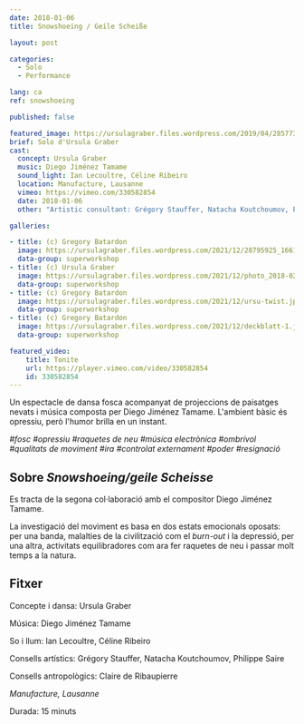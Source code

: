 ```yaml
---
date: 2018-01-06
title: Snowshoeing / Geile Scheiße

layout: post

categories:
  - Solo
  - Performance

lang: ca
ref: snowshoeing

published: false

featured_image: https://ursulagraber.files.wordpress.com/2019/04/28577317_1661689210563567_5089443036379742208_o1.jpg?w=500&fit=crop
brief: Solo d'Ursula Graber
cast:
  concept: Ursula Graber
  music: Diego Jiménez Tamame
  sound_light: Ian Lecoultre, Céline Ribeiro
  location: Manufacture, Lausanne
  vimeo: https://vimeo.com/330582854
  date: 2018-01-06
  other: "Artistic consultant: Grégory Stauffer, Natacha Koutchoumov, Philippe Saire. Anthropological consultant: Claire de Ribaupierre"

galleries:

- title: (c) Gregory Batardon
  image: https://ursulagraber.files.wordpress.com/2021/12/28795925_1661689130563575_3667113536263290880_o.jpg?w=1024&fit=crop
  data-group: superworkshop
- title: (c) Ursula Graber
  image: https://ursulagraber.files.wordpress.com/2021/12/photo_2018-02-12_17-50-50.jpg?w=2500&fit=crop
  data-group: superworkshop
- title: (c) Gregory Batardon
  image: https://ursulagraber.files.wordpress.com/2021/12/ursu-twist.jpg?w=1024&fit=crop
  data-group: superworkshop
- title: (c) Gregory Batardon
  image: https://ursulagraber.files.wordpress.com/2021/12/deckblatt-1.jpg?w=2000&fit=crop
  data-group: superworkshop

featured_video:
    title: Tonite
    url: https://player.vimeo.com/video/330582854
    id: 330582854
---
```


<!-- explore this: https://vimeo.com/api/oembed.json?url=http%3A//vimeo.com/330582854 -->

Un espectacle de dansa fosca acompanyat de projeccions de paisatges nevats i música composta per Diego Jiménez Tamame. L'ambient bàsic és opressiu, però l'humor brilla en un instant.


*#fosc #opressiu #raquetes de neu #música electrònica #ombrívol #qualitats de moviment #ira #controlat externament #poder #resignació*

<!--plop-->
## Sobre *Snowshoeing/geile Scheisse*

Es tracta de la segona col·laboració amb el compositor Diego Jiménez Tamame.

La investigació del moviment es basa en dos estats emocionals oposats: per una banda, malalties de la civilització com el <i>burn-out</i> i la depressió, per una altra, activitats equilibradores com ara fer raquetes de neu i passar molt temps a la natura.

<!--plop-->

## Fitxer

Concepte i dansa: Ursula Graber

Música: Diego Jiménez Tamame

So i llum: Ian Lecoultre, Céline Ribeiro

Consells artístics: Grégory Stauffer, Natacha Koutchoumov, Philippe Saire

Consells antropològics: Claire de Ribaupierre

<i>Manufacture, Lausanne</i>

Durada: 15 minuts

<!--[![Snowshoeing / Geile Scheiße](https://i.vimeocdn.com/video/775684724_640.jpg)](https://player.vimeo.com/video/330582854)-->
